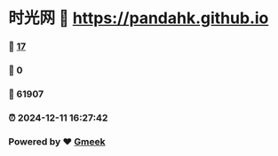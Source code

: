 # 时光网 :link: https://pandahk.github.io 
### :page_facing_up: [17](https://pandahk.github.io/tag.html) 
### :speech_balloon: 0 
### :hibiscus: 61907 
### :alarm_clock: 2024-12-11 16:27:42 
### Powered by :heart: [Gmeek](https://github.com/Meekdai/Gmeek)
